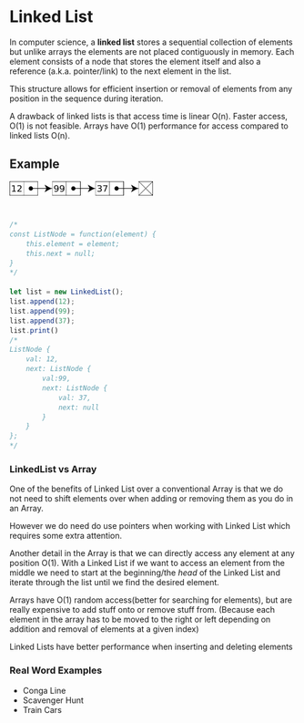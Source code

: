 # Linked List

In computer science, a **linked list** stores a sequential collection of elements but unlike arrays the elements are not placed contiguously in memory. Each element consists of a node that stores the element itself and also a reference (a.k.a. pointer/link) to the next element in the list.

This structure allows for efficient insertion or removal of elements from any position in the sequence during iteration.

A drawback of linked lists is that access time is linear O(n). Faster access, O(1) is not feasible. Arrays have O(1) performance for access compared to linked lists O(n).


## Example
<img src="./images/linked-list.svg" width="50%" style="margin-bottom: 25px"/>

```javascript
/*
const ListNode = function(element) {
    this.element = element;
    this.next = null;
}
*/

let list = new LinkedList();
list.append(12);
list.append(99);
list.append(37);
list.print()
/*
ListNode {
    val: 12,
    next: ListNode {
        val:99,
        next: ListNode {
            val: 37,
            next: null
        }
    }
};
*/
```

### LinkedList vs Array

One of the benefits of Linked List over a conventional Array is that we do not need to shift elements over when adding or removing them as you do in an Array.

However we do need do use pointers when working with Linked List which requires some extra attention.

Another detail in the Array is that we can directly access any element at any position O(1). With a Linked List
if we want to access an element from the middle we need to start at the beginning/the *head* of the Linked List and iterate through the list until we find the desired element.

Arrays have O(1) random access(better for searching for elements), but are really expensive to add stuff onto or remove stuff from. (Because each element in the array has to be moved to the right or left depending on addition and removal of elements at a given index)

Linked Lists have better performance when inserting and deleting elements


### Real Word Examples
* Conga Line
* Scavenger Hunt
* Train Cars

